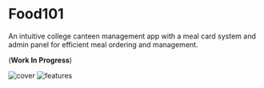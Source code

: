 # Food101

An intuitive college canteen management app with a meal card system and admin panel for efficient meal ordering and management.

(**Work In Progress**)

![cover](https://user-images.githubusercontent.com/37739153/229160490-5ef61c97-bd88-4077-9ed9-fbd1c049f2ea.jpg)
![features](https://user-images.githubusercontent.com/37739153/229160609-e7a72844-9109-4afc-8a17-3533feb3bd40.jpg)
